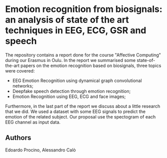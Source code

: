 # Emotion recognition from biosignals: an analysis of state of the art techniques in EEG, ECG, GSR and speech
The repository contains a report done for the course "Affective Computing" during our Erasmus in Oulu.
In the report we summarised some state-of-the-art papers on the emotion recognition based on biosignals, three topics were covered:
* EEG Emotion Recognition using dynamical graph convolutional networks;
* Deepfake speech detection through emotion recognition;
* Emotion Recognition using EEG, ECG and face images;

Furthermore, in the last part of the report we discuss about a little research that we did. We used a dataset with some EEG signals to predict the emotion of the related subject. Our proposal use the spectogram of each EEG channel as input data.

## Authors
Edoardo Procino, Alessandro Calò
